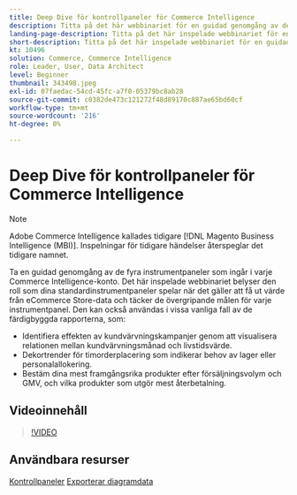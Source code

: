 ```yaml
---
title: Deep Dive för kontrollpaneler för Commerce Intelligence
description: Titta på det här webbinariet för en guidad genomgång av de fyra instrumentpaneler som ingår i konfigurationen för alla Commerce Intelligence-konton.
landing-page-description: Titta på det här inspelade webbinariet för en guidad genomgång av de fyra instrumentpaneler som ingår i konfigurationen för alla Commerce Intelligence-konton.
short-description: Titta på det här inspelade webbinariet för en guidad genomgång av de fyra instrumentpaneler som ingår i konfigurationen för alla Commerce Intelligence-konton.
kt: 10496
solution: Commerce, Commerce Intelligence
role: Leader, User, Data Architect
level: Beginner
thumbnail: 343498.jpeg
exl-id: 07faedac-54cd-45fc-a7f0-05379bc8ab28
source-git-commit: c0382de473c121272f48d89170c887ae65bd60cf
workflow-type: tm+mt
source-wordcount: '216'
ht-degree: 0%

---
```


# Deep Dive för kontrollpaneler för Commerce Intelligence

>[!NOTE]
>
>Adobe Commerce Intelligence kallades tidigare [!DNL Magento Business Intelligence (MBI)]. Inspelningar för tidigare händelser återspeglar det tidigare namnet.

Ta en guidad genomgång av de fyra instrumentpaneler som ingår i varje Commerce Intelligence-konto. Det här inspelade webbinariet belyser den roll som dina standardinstrumentpaneler spelar när det gäller att få ut värde från eCommerce Store-data och täcker de övergripande målen för varje instrumentpanel. Den kan också användas i vissa vanliga fall av de färdigbyggda rapporterna, som:

- Identifiera effekten av kundvärvningskampanjer genom att visualisera relationen mellan kundvärvningsmånad och livstidsvärde.
- Dekortrender för timorderplacering som indikerar behov av lager eller personalallokering.
- Bestäm dina mest framgångsrika produkter efter försäljningsvolym och GMV, och vilka produkter som utgör mest återbetalning.

## Videoinnehåll

>[!VIDEO](https://video.tv.adobe.com/v/343498?quality=12&learn=on)

## Användbara resurser

[Kontrollpaneler](https://experienceleague.adobe.com/docs/commerce-business-intelligence/mbi/build/dashboards/ess-dashboards.html)
[Exporterar diagramdata](https://experienceleague.adobe.com/docs/commerce-business-intelligence/mbi/build/share/exp-chart-dash.html)
